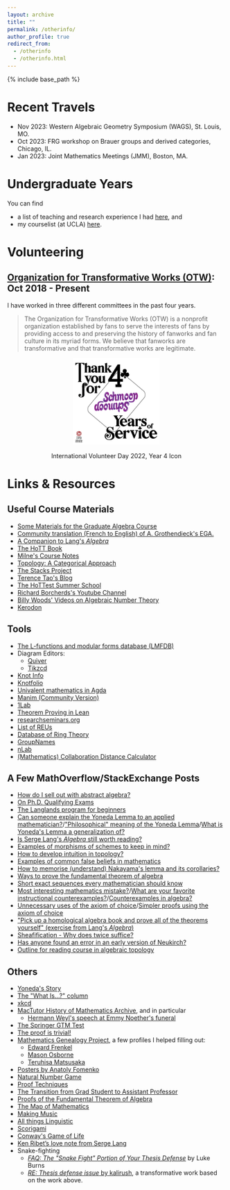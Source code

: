 ```yaml
---
layout: archive
title: ""
permalink: /otherinfo/
author_profile: true
redirect_from:
  - /otherinfo
  - /otherinfo.html
---
```


{% include base_path %}

Recent Travels
======
* Nov 2023: Western Algebraic Geometry Symposium (WAGS), St. Louis, MO.
* Oct 2023: FRG workshop on Brauer groups and derived categories, Chicago, IL.
* Jan 2023: Joint Mathematics Meetings (JMM), Boston, MA. 

Undergraduate Years
======

You can find 
* a list of teaching and research experience I had [here](https://jiantongliu.github.io/ugradacademic.html), and 
* my courselist (at UCLA) [here](https://jiantongliu.github.io/coursework.html). 


Volunteering
======

[Organization for Transformative Works (OTW)](https://www.transformativeworks.org/): Oct 2018 - Present
------

I have worked in three different committees in the past four years. 

> The Organization for Transformative Works (OTW) is a nonprofit organization established by fans to serve the interests of fans by providing access to and preserving the history of fanworks and fan culture in its myriad forms. We believe that fanworks are transformative and that transformative works are legitimate.

<p align="center">
<img src="/images/2022%20IVD%20-%204%20Years.png" width="200"/>
<figcaption align="center"> International Volunteer Day 2022, Year 4 Icon </figcaption>
</p>

Links & Resources
======

Useful Course Materials
------
* [Some Materials for the Graduate Algebra Course](https://math.hawaii.edu/~lee/algebra/)
* [Community translation (French to English) of A. Grothendieck's EGA.](https://github.com/ryankeleti/ega)
* [A Companion to Lang's _Algebra_](https://math.berkeley.edu/~gbergman/.C.to.L/)
* [The HoTT Book](https://homotopytypetheory.org/book/)
* [Milne's Course Notes](https://www.jmilne.org/math/CourseNotes/)
* [Topology: A Categorical Approach](https://topology.mitpress.mit.edu/)
* [The Stacks Project](https://stacks.math.columbia.edu/)
* [Terence Tao's Blog](https://terrytao.wordpress.com/)
* [The HoTTest Summer School](https://www.uwo.ca/math/faculty/kapulkin/seminars/hottest_summer_school_2022.html)
* [Richard Borcherds's Youtube Channel](https://www.youtube.com/channel/UCIyDqfi_cbkp-RU20aBF-MQ)
* [Billy Woods' Videos on Algebraic Number Theory](https://www.youtube.com/playlist?list=PLSibAQEfLnTwq2-zCB-t9v2WvnnVKd0wn)
* [Kerodon](https://kerodon.net/)

Tools
------
* [The L-functions and modular forms database (LMFDB)](https://www.lmfdb.org/)
* Diagram Editors:
  * [Quiver](https://q.uiver.app/)
  * [Tikzcd](https://tikzcd.yichuanshen.de/)
* [Knot Info](https://knotinfo.math.indiana.edu/)
* [Knotfolio](https://kmill.github.io/knotfolio/)
* [Univalent mathematics in Agda](https://github.com/UniMath/agda-unimath)
* [Manim (Community Version)](https://github.com/ManimCommunity/manim)
* [1Lab](https://1lab.dev/)
* [Theorem Proving in Lean](https://leanprover.github.io/theorem_proving_in_lean/index.html)
* [researchseminars.org](https://researchseminars.org/)
* [List of REUs](https://docs.google.com/spreadsheets/d/1U-27BeHMSJCWumbNByal2tHyYo9wRVud9WoRE70E47Y)
* [Database of Ring Theory](https://ringtheory.herokuapp.com/)
* [GroupNames](https://people.maths.bris.ac.uk/~matyd/GroupNames/)
* [nLab](https://ncatlab.org/nlab/show/HomePage)
* [(Mathematics) Collaboration Distance Calculator](https://mathscinet.ams.org/mathscinet/collaborationDistance.html)

A Few MathOverflow/StackExchange Posts
------
* [How do I sell out with abstract algebra?](https://math.stackexchange.com/questions/365005)
* [On Ph.D. Qualifying Exams](https://math.stackexchange.com/questions/267554)
* [The Langlands program for beginners](https://math.stackexchange.com/questions/48981)
* [Can someone explain the Yoneda Lemma to an applied mathematician?](https://math.stackexchange.com/questions/37165/)/["Philosophical" meaning of the Yoneda Lemma](https://mathoverflow.net/questions/3184)/[What is Yoneda's Lemma a generalization of?](https://mathoverflow.net/questions/12511)
* [Is Serge Lang's _Algebra_ still worth reading?](https://math.stackexchange.com/questions/354221)
* [Examples of morphisms of schemes to keep in mind?](https://math.stackexchange.com/questions/666113)
* [How to develop intuition in topology?](https://math.stackexchange.com/questions/576593)
* [Examples of common false beliefs in mathematics](https://mathoverflow.net/questions/23478)
* [How to memorise (understand) Nakayama's lemma and its corollaries?](https://mathoverflow.net/questions/61446)
* [Ways to prove the fundamental theorem of algebra](https://mathoverflow.net/questions/10535)
* [Short exact sequences every mathematician should know](https://mathoverflow.net/questions/363720)
* [Most interesting mathematics mistake?](https://mathoverflow.net/questions/879/)/[What are your favorite instructional counterexamples?](https://mathoverflow.net/questions/16829/)/[Counterexamples in algebra?](https://mathoverflow.net/questions/29006)
* [Unnecessary uses of the axiom of choice](https://mathoverflow.net/questions/416407)/[Simpler proofs using the axiom of choice](https://mathoverflow.net/questions/438948)
* ["Pick up a homological algebra book and prove all of the theorems yourself" (exercise from Lang's _Algebra_)](https://mathoverflow.net/questions/10897)
* [Sheafification - Why does twice suffice?](https://mathoverflow.net/questions/95579)
* [Has anyone found an error in an early version of Neukirch?](https://mathoverflow.net/questions/48759)
* [Outline for reading course in algebraic topology](https://math.stackexchange.com/q/1327310/792702)

Others
------
* [Yoneda's Story](http://www.neverendingbooks.org/le-lemme-de-la-gare-du-nord)
* [The "What Is...?" column](http://arminstraub.com/math/what-is-column)
* [xkcd](https://xkcd.com/)
* [MacTutor History of Mathematics Archive](https://mathshistory.st-andrews.ac.uk/), and in particular
  * [Hermann Weyl's speech at Emmy Noether's funeral](https://mathshistory.st-andrews.ac.uk/Extras/Weyl_Noether/)
* <a href="http://math.jhu.edu/~savitt/GTM.html">The Springer GTM Test</a>
* [The proof is trivial!](http://www.theproofistrivial.com/)
* [Mathematics Genealogy Project](https://www.genealogy.math.ndsu.nodak.edu/index.php), a few profiles I helped filling out: 
  * [Edward Frenkel](https://www.mathgenealogy.org/id.php?id=18760)
  * [Mason Osborne](https://www.mathgenealogy.org/id.php?id=278889)
  * [Teruhisa Matsusaka](https://www.genealogy.math.ndsu.nodak.edu/id.php?id=6476)
* [Posters by Anatoly Fomenko](https://chronologia.org/en/math_impressions/images.html)
* [Natural Number Game](https://www.ma.imperial.ac.uk/~buzzard/xena/natural_number_game/)
* [Proof Techniques](https://mfleck.cs.illinois.edu/proof.html)
* [The Transition from Grad Student to Assistant Professor](https://career.berkeley.edu/grad-students-postdocs/academic-job-search/the-transition-from-grad-student-to-assistant-professor/)
* [Proofs of the Fundamental Theorem of Algebra](https://www.cut-the-knot.org/fta/analytic.shtml)
* [The Map of Mathematics](https://www.quantamagazine.org/the-map-of-mathematics-20200213/)
* [Making Music](https://learningmusic.ableton.com/)
* [All things Linguistic](https://allthingslinguistic.com/post/612521255509393408/a-very-long-list-of-linguistics-youtube-channels)
* [Scorigami](https://nflscorigami.com/)
* [Conway's Game of Life](https://playgameoflife.com/)
* [Ken Ribet’s love note from Serge Lang](https://mathbabe.org/2012/01/03/ken-ribets-love-note-from-serge-lang/)
* Snake-fighting
  * [_FAQ: The "Snake Fight" Portion of Your Thesis Defense_](https://www.mcsweeneys.net/articles/faq-the-snake-fight-portion-of-your-thesis-defense) by Luke Burns
  * [_RE: Thesis defense issue_ by kalirush](https://archiveofourown.org/works/28299630), a transformative work based on the work above. 
